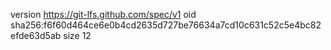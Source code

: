 version https://git-lfs.github.com/spec/v1
oid sha256:f6f60d464ce6e0b4cd2635d727be76634a7cd10c631c52c5e4bc82efde63d5ab
size 12
